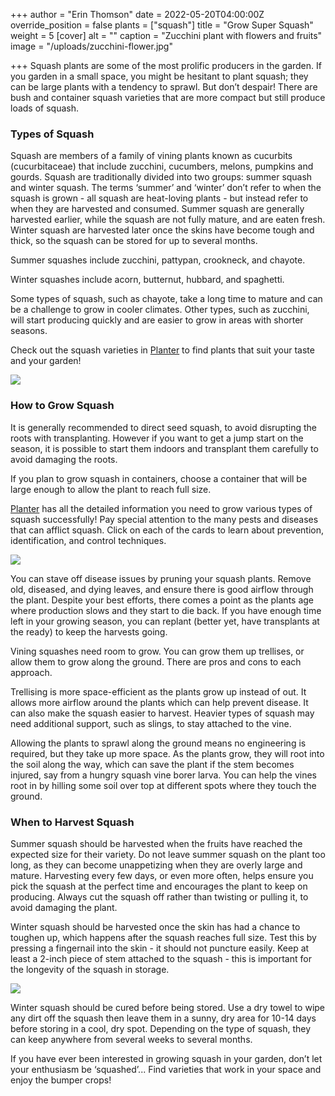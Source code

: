 +++
author = "Erin Thomson"
date = 2022-05-20T04:00:00Z
override_position = false
plants = ["squash"]
title = "Grow Super Squash"
weight = 5
[cover]
alt = ""
caption = "Zucchini plant with flowers and fruits"
image = "/uploads/zucchini-flower.jpg"

+++
Squash plants are some of the most prolific producers in the garden. If you garden in a small space, you might be hesitant to plant squash; they can be large plants with a tendency to sprawl. But don’t despair! There are bush and container squash varieties that are more compact but still produce loads of squash.

### Types of Squash

Squash are members of a family of vining plants known as cucurbits (cucurbitaceae) that include zucchini, cucumbers, melons, pumpkins and gourds. Squash are traditionally divided into two groups: summer squash and winter squash. The terms ‘summer’ and ‘winter’ don’t refer to when the squash is grown - all squash are heat-loving plants - but instead refer to when they are harvested and consumed. Summer squash are generally harvested earlier, while the squash are not fully mature, and are eaten fresh. Winter squash are harvested later once the skins have become tough and thick, so the squash can be stored for up to several months.

Summer squashes include zucchini, pattypan, crookneck, and chayote.

Winter squashes include acorn, butternut, hubbard, and spaghetti.

Some types of squash, such as chayote, take a long time to mature and can be a challenge to grow in cooler climates. Other types, such as zucchini, will start producing quickly and are easier to grow in areas with shorter seasons.

Check out the squash varieties in [Planter](https://planter.garden/) to find plants that suit your taste and your garden!

![](/uploads/squash-screenshot.jpg)

### How to Grow Squash

It is generally recommended to direct seed squash, to avoid disrupting the roots with transplanting. However if you want to get a jump start on the season, it is possible to start them indoors and transplant them carefully to avoid damaging the roots.

If you plan to grow squash in containers, choose a container that will be large enough to allow the plant to reach full size.

[Planter](https://planter.garden/) has all the detailed information you need to grow various types of squash successfully! Pay special attention to the many pests and diseases that can afflict squash. Click on each of the cards to learn about prevention, identification, and control techniques.

![](/uploads/squash-pests-screenshot.jpg)

You can stave off disease issues by pruning your squash plants. Remove old, diseased, and dying leaves, and ensure there is good airflow through the plant. Despite your best efforts, there comes a point as the plants age where production slows and they start to die back. If you have enough time left in your growing season, you can replant (better yet, have transplants at the ready) to keep the harvests going.

Vining squashes need room to grow. You can grow them up trellises, or allow them to grow along the ground. There are pros and cons to each approach.

Trellising is more space-efficient as the plants grow up instead of out. It allows more airflow around the plants which can help prevent disease. It can also make the squash easier to harvest. Heavier types of squash may need additional support, such as slings, to stay attached to the vine.

Allowing the plants to sprawl along the ground means no engineering is required, but they take up more space. As the plants grow, they will root into the soil along the way, which can save the plant if the stem becomes injured, say from a hungry squash vine borer larva. You can help the vines root in by hilling some soil over top at different spots where they touch the ground.

### When to Harvest Squash

Summer squash should be harvested when the fruits have reached the expected size for their variety. Do not leave summer squash on the plant too long, as they can become unappetizing when they are overly large and mature. Harvesting every few days, or even more often, helps ensure you pick the squash at the perfect time and encourages the plant to keep on producing. Always cut the squash off rather than twisting or pulling it, to avoid damaging the plant.

Winter squash should be harvested once the skin has had a chance to toughen up, which happens after the squash reaches full size. Test this by pressing a fingernail into the skin - it should not puncture easily. Keep at least a 2-inch piece of stem attached to the squash - this is important for the longevity of the squash in storage.

![](/uploads/acorn-squash.jpg)

Winter squash should be cured before being stored. Use a dry towel to wipe any dirt off the squash then leave them in a sunny, dry area for 10-14 days before storing in a cool, dry spot. Depending on the type of squash, they can keep anywhere from several weeks to several months.

If you have ever been interested in growing squash in your garden, don’t let your enthusiasm be ‘squashed’... Find varieties that work in your space and enjoy the bumper crops!